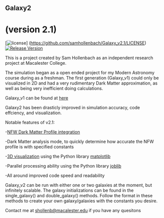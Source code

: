 ## Galaxy2
# (version 2.1)

[![license](https://img.shields.io/badge/license-MIT-brightgreen.svg?style=flat)]
(https://github.com/samhollenbach/Galaxy_v2.1/LICENSE)
[![Release Version](https://img.shields.io/badge/release-2.1-red.svg)](https://github.com/Tencent/mars/releases)

This is a project created by Sam Hollenbach as an independent research project at Macalester College.

The simulation began as a open ended project for my Modern Astronomy course during as a freshman. The first generation (Galaxy_v1) could only be visualized in 2D and had a very rudimentary Dark Matter approximation, as well as being very inefficient doing calculations. 

Galaxy_v1 can be found at [here](https://github.com/samhollenbach/Galaxy)


Galaxy2 has been drasticly improved in simulation accuracy, code effciency, and visualization.


Notable features of v2.1:

-[NFW Dark Matter Profile integration](https://en.wikipedia.org/wiki/Navarro%E2%80%93Frenk%E2%80%93White_profile)

-Dark Matter analysis mode, to quickly determine how accurate the NFW profile is with specified constants

-[3D visualization](https://github.com/samhollenbach/Galaxy_v2.1/blob/master/Reader.py) using the Python library [matplotlib](http://matplotlib.org/)

-Parallel processing ability using the Python library [joblib](https://pythonhosted.org/joblib/)

-All around improved code speed and readability


Galaxy_v2 can be run with either one or two galaxies at the moment, but infinitely scalable. The galaxy initializations can be found in the single_galaxy() and double_galaxy() methods. Follow the format in these methods to create your own galaxy/galaxies with the constants you desire.


Contact me at shollenb@macalester.edu if you have any quesitons
